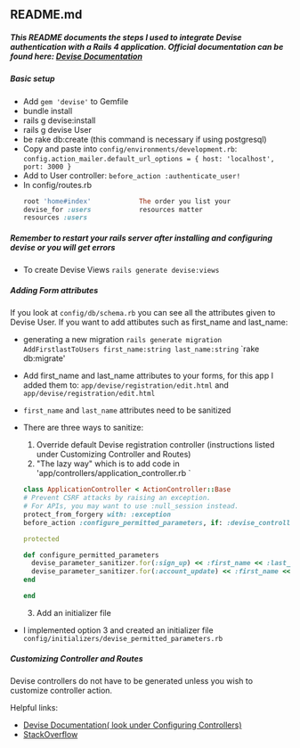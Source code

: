 ## README.md

##### This README documents the steps I used to integrate Devise authentication with a Rails 4 application. Official documentation can be found here: [Devise Documentation](https://github.com/plataformatec/devise)

##### Basic setup
* Add `gem 'devise'` to Gemfile
* bundle install
* rails g devise:install
* rails g devise User    
* be rake db:create       (this command is necessary if using postgresql)
* Copy and paste into `config/environments/development.rb`:
`config.action_mailer.default_url_options = { host: 'localhost', port: 3000 }`
* Add to User controller:
` before_action :authenticate_user! `
* In config/routes.rb  
  ```ruby
  root 'home#index'            The order you list your
  devise_for :users            resources matter 
  resources :users 
  ```
##### Remember to restart your rails server after installing and configuring devise or you will get errors
* To create Devise Views
` rails generate devise:views `

##### Adding Form attributes
If you look at `config/db/schema.rb` you can see all the attributes given to Devise User. If you want to add attibutes such as first_name and last_name:
* generating a new migration
`rails generate migration AddFirstlastToUsers first_name:string last_name:string`
`rake db:migrate'
* Add first_name and last_name attributes to your forms, for this app I added them to:
` app/devise/registration/edit.html ` and ` app/devise/registration/edit.html `
* ` first_name ` and ` last_name ` attributes need to be sanitized
* There are three ways to sanitize:
  1. Override default Devise registration controller (instructions listed under Customizing Controller and Routes)
  2. "The lazy way" which is to add code in 'app/controllers/application_controller.rb `
    ```ruby
    class ApplicationController < ActionController::Base
    # Prevent CSRF attacks by raising an exception.
    # For APIs, you may want to use :null_session instead.
    protect_from_forgery with: :exception
    before_action :configure_permitted_parameters, if: :devise_controller?

    protected

    def configure_permitted_parameters
      devise_parameter_sanitizer.for(:sign_up) << :first_name << :last_name
      devise_parameter_sanitizer.for(:account_update) << :first_name << :last_name
    end

    end
    ```
  3. Add an initializer file

* I implemented option 3 and created an initializer file `config/initializers/devise_permitted_parameters.rb` 

##### Customizing Controller and Routes
Devise controllers do not have to be generated unless you wish to customize controller action.

Helpful links:
* [Devise Documentation( look under Configuring Controllers)](https://github.com/plataformatec/devise)
* [StackOverflow](http://stackoverflow.com/questions/6234045/how-do-you-access-devise-controllers)




